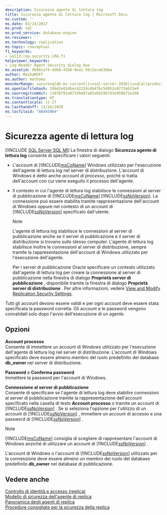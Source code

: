 ```yaml
---
description: Sicurezza agente di lettura log
title: Sicurezza agente di lettura log | Microsoft Docs
ms.custom: ''
ms.date: 03/14/2017
ms.prod: sql
ms.prod_service: database-engine
ms.reviewer: ''
ms.technology: replication
ms.topic: conceptual
f1_keywords:
- sql13.rep.security.LRA.f1
helpviewer_keywords:
- Log Reader Agent Security dialog box
ms.assetid: d6981e74-ddb8-41b8-9ea1-56c2ece63b8a
author: MashaMSFT
ms.author: mathoma
monikerRange: =azuresqldb-mi-current||>=sql-server-2016||=sqlallproducts-allversions
ms.openlocfilehash: 19bd3e83dbac4222dcdb476c5d952c0773a623e9
ms.sourcegitcommit: c5078791a07330a87a92abb19b791e950672e198
ms.translationtype: HT
ms.contentlocale: it-IT
ms.lasthandoff: 11/26/2020
ms.locfileid: "88493964"
---
```

# <a name="log-reader-agent-security"></a>Sicurezza agente di lettura log
[!INCLUDE [SQL Server SQL MI](../../includes/applies-to-version/sql-asdbmi.md)]
   La finestra di dialogo **Sicurezza agente di lettura log** consente di specificare i valori seguenti:  
  
-   L'account di [!INCLUDE[msCoName](../../includes/msconame-md.md)] Windows utilizzato per l'esecuzione dell'agente di lettura log nel server di distribuzione. L'account di Windows è detto anche *account di processo*, poiché si tratta dell'account con cui viene eseguito il processo dell'agente.  
  
-   Il contesto in cui l'agente di lettura log stabilisce le connessioni al server di pubblicazione di [!INCLUDE[msCoName](../../includes/msconame-md.md)] [!INCLUDE[ssNoVersion](../../includes/ssnoversion-md.md)]. La connessione può essere stabilita tramite rappresentazione dell'account di Windows oppure nel contesto di un account di [!INCLUDE[ssNoVersion](../../includes/ssnoversion-md.md)] specificato dall'utente.  
  
    > [!NOTE]  
    >  L'agente di lettura log stabilisce le connessioni al server di pubblicazione anche se il server di pubblicazione e il server di distribuzione si trovano sullo stesso computer. L'agente di lettura log stabilisce inoltre le connessioni al server di distribuzione, sempre tramite la rappresentazione dell'account di Windows utilizzato per l'esecuzione dell'agente.  
  
     Per i server di pubblicazione Oracle specificare un contesto utilizzato dall'agente di lettura log per creare la connessione al server di pubblicazione nella finestra di dialogo **Proprietà server di pubblicazione** , disponibile tramite la finestra di dialogo **Proprietà server di distribuzione** . Per altre informazioni, vedere [View and Modify Replication Security Settings](../../relational-databases/replication/security/view-and-modify-replication-security-settings.md).  
  
 Tutti gli account devono essere validi e per ogni account deve essere stata specificata la password corretta. Gli account e le password vengono convalidati solo dopo l'avvio dell'esecuzione di un agente.  
  
## <a name="options"></a>Opzioni  
 **Account processo**  
 Consente di immettere un account di Windows utilizzato per l'esecuzione dell'agente di lettura log nel server di distribuzione. L'account di Windows specificato deve essere almeno membro del ruolo predefinito del database **db_owner** nel server di distribuzione.  
  
 **Password** e **Conferma password**  
 Immettere la password per l'account di Windows.  
  
 **Connessione al server di pubblicazione**  
 Consente di specificare se l'agente di lettura log deve stabilire connessioni al server di pubblicazione tramite la rappresentazione dell'account specificato nella casella di testo **Account processo** o tramite un account di [!INCLUDE[ssNoVersion](../../includes/ssnoversion-md.md)] . Se si seleziona l'opzione per l'utilizzo di un account di [!INCLUDE[ssNoVersion](../../includes/ssnoversion-md.md)] , immettere un account di accesso e una password di [!INCLUDE[ssNoVersion](../../includes/ssnoversion-md.md)] .  
  
> [!NOTE]  
>  [!INCLUDE[msCoName](../../includes/msconame-md.md)] consiglia di scegliere di rappresentare l'account di Windows anziché di utilizzare un account di [!INCLUDE[ssNoVersion](../../includes/ssnoversion-md.md)] .  
  
 L'account di Windows o l'account di [!INCLUDE[ssNoVersion](../../includes/ssnoversion-md.md)] utilizzato per la connessione deve essere almeno un membro del ruolo del database predefinito **db_owner** nel database di pubblicazione.  
  
## <a name="see-also"></a>Vedere anche  
 [Controllo di identità e accesso (replica)](../../relational-databases/replication/security/identity-and-access-control-replication.md)   
 [Modello di sicurezza dell'agente di replica](../../relational-databases/replication/security/replication-agent-security-model.md)   
 [Panoramica degli agenti di replica](../../relational-databases/replication/agents/replication-agents-overview.md)   
 [Procedure consigliate per la sicurezza della replica](../../relational-databases/replication/security/replication-security-best-practices.md)  
  
  
